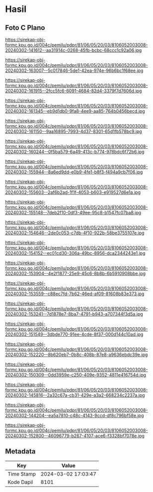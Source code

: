# Hasil

## Foto C Plano

https://sirekap-obj-formc.kpu.go.id/004c/pemilu/pdpr/81/06/05/20/03/8106052003008-20240302-141612--aa31914c-0268-45fb-bcbc-68ccc1c92a06.jpg

https://sirekap-obj-formc.kpu.go.id/004c/pemilu/pdpr/81/06/05/20/03/8106052003008-20240302-163007--5c017846-5de1-42ea-974e-96b6bc1f68ee.jpg

https://sirekap-obj-formc.kpu.go.id/004c/pemilu/pdpr/81/06/05/20/03/8106052003008-20240302-161915--2fcc5fc6-6091-4684-82d4-3379f7d7606d.jpg

https://sirekap-obj-formc.kpu.go.id/004c/pemilu/pdpr/81/06/05/20/03/8106052003008-20240302-161345--eb9d1db0-9fa8-4ee9-aa85-764b0456becd.jpg

https://sirekap-obj-formc.kpu.go.id/004c/pemilu/pdpr/81/06/05/20/03/8106052003008-20240302-161150--9aa16895-7993-4d37-8301-65d1fb578bc9.jpg

https://sirekap-obj-formc.kpu.go.id/004c/pemilu/pdpr/81/06/05/20/03/8106052003008-20240302-160244--0f5ba579-6a49-413c-b774-978bdc6f72b6.jpg

https://sirekap-obj-formc.kpu.go.id/004c/pemilu/pdpr/81/06/05/20/03/8106052003008-20240302-155944--8a6ed9dd-e0b9-4fe1-b8f3-f494a9cb7f06.jpg

https://sirekap-obj-formc.kpu.go.id/004c/pemilu/pdpr/81/06/05/20/03/8106052003008-20240302-155603--2af6b2ad-1f1f-4053-b603-e919527d6e1a.jpg

https://sirekap-obj-formc.kpu.go.id/004c/pemilu/pdpr/81/06/05/20/03/8106052003008-20240302-155148--7deb2f10-0df3-49ee-95c8-b1547fc07ba8.jpg

https://sirekap-obj-formc.kpu.go.id/004c/pemilu/pdpr/81/06/05/20/03/8106052003008-20240302-154646--2de0c053-c7db-4f10-922b-58be3755107e.jpg

https://sirekap-obj-formc.kpu.go.id/004c/pemilu/pdpr/81/06/05/20/03/8106052003008-20240302-154152--ec01cd30-306a-49bc-8956-dca2344243e1.jpg

https://sirekap-obj-formc.kpu.go.id/004c/pemilu/pdpr/81/06/05/20/03/8106052003008-20240302-153904--4e2f1877-25e9-45c6-8b8b-6b5910908bbe.jpg

https://sirekap-obj-formc.kpu.go.id/004c/pemilu/pdpr/81/06/05/20/03/8106052003008-20240302-153559--c88ec7fd-7b62-46ed-af09-81608b83e373.jpg

https://sirekap-obj-formc.kpu.go.id/004c/pemilu/pdpr/81/06/05/20/03/8106052003008-20240302-153241--7d1878e7-8ba7-4791-b943-a707344f3d5a.jpg

https://sirekap-obj-formc.kpu.go.id/004c/pemilu/pdpr/81/06/05/20/03/8106052003008-20240302-151549--3dbde770-91ee-4cde-8f37-000d144c10ad.jpg

https://sirekap-obj-formc.kpu.go.id/004c/pemilu/pdpr/81/06/05/20/03/8106052003008-20240302-152220--8b620eb7-0b8c-408b-87e8-a9636ebdc39e.jpg

https://sirekap-obj-formc.kpu.go.id/004c/pemilu/pdpr/81/06/05/20/03/8106052003008-20240302-150309--0dd3959e-c250-409e-9352-4811e416754d.jpg

https://sirekap-obj-formc.kpu.go.id/004c/pemilu/pdpr/81/06/05/20/03/8106052003008-20240302-145816--2a32c67a-cb31-429e-a3a2-668234c2237a.jpg

https://sirekap-obj-formc.kpu.go.id/004c/pemilu/pdpr/81/06/05/20/03/8106052003008-20240302-144204--ea5a7810-c48c-4143-9ccd-df8c796bf58e.jpg

https://sirekap-obj-formc.kpu.go.id/004c/pemilu/pdpr/81/06/05/20/03/8106052003008-20240302-152800--46096779-b267-4107-ace6-f3328bf7078e.jpg


## Metadata

| Key        | Value               |
| ---------- | ------------------- |
| Time Stamp | 2024-03-02 17:03:47 |
| Kode Dapil | 8101                |



